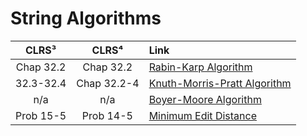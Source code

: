 # String Algorithms

| **CLRS³** | **CLRS⁴** | **Link** |
|:---:|:---:|:---|
| Chap 32.2 | Chap 32.2 | [Rabin-Karp Algorithm](https://github.com/pl3onasm/AADS/tree/main/algorithms/string-algorithms/rabin-karp)
| 32.3-32.4 | Chap 32.2-4 | [Knuth-Morris-Pratt Algorithm]()
| n/a | n/a | [Boyer-Moore Algorithm]()
| Prob 15-5| Prob 14-5 | [Minimum Edit Distance](https://github.com/pl3onasm/AADS/tree/main/algorithms/string-algorithms/min-edit-dist)
